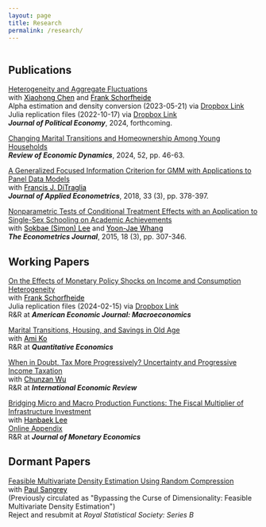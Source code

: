 ```yaml
---
layout: page
title: Research
permalink: /research/
---
```


 
<hr style="clear:both;visibility: hidden;" />  


## Publications

[Heterogeneity and Aggregate Fluctuations](https://github.com/minsuc/Econ103_LPS/raw/master/papers/EvalHAmodels_v15.pdf)<br> 
with <a href="https://sites.google.com/site/xiaohongchenyale/" style="color:#000000;">Xiaohong Chen</a> and <a href="https://web.sas.upenn.edu/schorf/" style="color:#000000;">Frank Schorfheide</a><br>
Alpha estimation and density conversion (2023-05-21) via [Dropbox Link](https://www.dropbox.com/s/nqlz3g6p9fr5evs/Alpha%20Estimation%20and%20Conversion_v20230521.zip?dl=0)<br> 
Julia replication files (2022-10-17) via [Dropbox Link](https://www.dropbox.com/s/lbvq0gvyqd98wv7/Replication_v20221017.zip?dl=0)<br>
<b><i>Journal of Political Economy</i></b>, 2024, forthcoming.

[Changing Marital Transitions and Homeownership Among Young Households](https://www.sciencedirect.com/science/article/abs/pii/S1094202523000716)<br> 
<b><i>Review of Economic Dynamics</i></b>, 2024, 52, pp. 46-63.

[A Generalized Focused Information Criterion for GMM with Applications to Panel Data Models](https://onlinelibrary.wiley.com/doi/abs/10.1002/jae.2614)<br>
with <a href="https://ditraglia.com" style="color:#000000;">Francis J. DiTraglia</a><br>
 <b><i>Journal of Applied Econometrics</i></b>, 2018, 33 (3), pp. 378-397.

[Nonparametric Tests of Conditional Treatment Effects with an Application to Single-Sex Schooling on Academic Achievements](http://onlinelibrary.wiley.com/doi/10.1111/ectj.12050/abstract)<br> 
with <a href="https://sites.google.com/site/sokbae/" style="color:#000000;">Sokbae (Simon) Lee</a> and <a href="https://sites.google.com/site/whangyjhomepage/" style="color:#000000;">Yoon-Jae Whang</a><br>
<b><i>The Econometrics Journal</i></b>, 2015, 18 (3), pp. 307-346.

## Working Papers

[On the Effects of Monetary Policy Shocks on Income and Consumption Heterogeneity](https://github.com/minsuc/Econ103_LPS/raw/master/papers/HH_Het_MP_v11.pdf)<br>
with <a href="https://web.sas.upenn.edu/schorf/" style="color:#000000;">Frank Schorfheide</a><br>
Julia replication files (2024-02-15) via [Dropbox Link](https://www.dropbox.com/scl/fi/7af6n7y7r4d70zidlqau6/Replication_v2024-02-16.zip?rlkey=m6c61otzhipjzwdqw09nq484b&dl=0)<br>
R&R at <b><i>American Economic Journal: Macroeconomics</i></b>

[Marital Transitions, Housing, and Savings in Old Age](https://github.com/minsuc/Econ103_LPS/raw/master/papers/Chang_Ko_08282023.pdf)<br> 
with <a href="http://www.ko-ami.com/" style="color:#000000;">Ami Ko</a><br>
R&R at <b><i>Quantitative Economics</i></b>

[When in Doubt, Tax More Progressively? Uncertainty and Progressive Income Taxation](https://github.com/minsuc/Econ103_LPS/raw/master/papers/OTUP.pdf)<br> 
with <a href="https://sites.google.com/site/chunzanwu/" style="color:#000000;">Chunzan Wu</a><br>
R&R at <b><i>International Economic Review</i></b>

[Bridging Micro and Macro Production Functions: The Fiscal Multiplier of Infrastructure Investment](https://github.com/minsuc/Econ103_LPS/raw/master/papers/Draft_CL.pdf)<br> 
with <a href="https://sites.google.com/sas.upenn.edu/hanbaeklee" style="color:#000000;">Hanbaek Lee</a><br>
[Online Appendix](https://github.com/minsuc/Econ103_LPS/raw/master/papers/Appendix_CL.pdf)<br>
R&R at <b><i>Journal of Monetary Economics</i></b>

## Dormant Papers

[Feasible Multivariate Density Estimation Using Random Compression](https://github.com/minsuc/Econ103_LPS/raw/master/papers/ChangSangrey_web.pdf)<br> 
with <a href="https://sangrey.io/" style="color:#000000;">Paul Sangrey</a><br>
(Previously circulated as "Bypassing the Curse of Dimensionality: Feasible Multivariate Density Estimation")<br>
Reject and resubmit at <i>Royal Statistical Society: Series B</i> 


